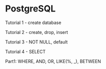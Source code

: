 # PostgreSQL
Tutorial 1 - create database

Tutorial 2 - create, drop, insert

Tutorial 3 - NOT NULL, default

Tutorial 4 - SELECT

Part1: WHERE, AND, OR, LIKE(%, _), BETWEEN
